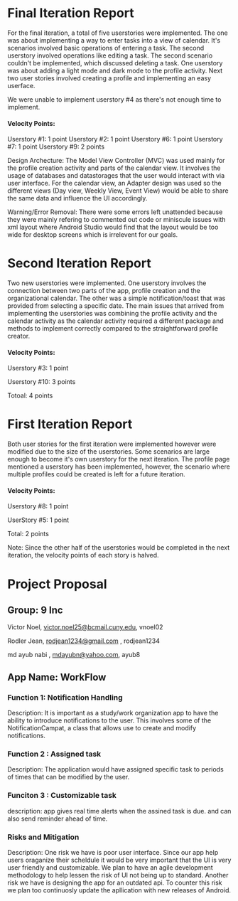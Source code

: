 # Final Iteration Report
For the final iteration, a total of five userstories were implemented. The one was about implementing a way to enter tasks into a view of calendar. It's scenarios involved basic operations of entering a task. The second userstory involved operations like editing a task. The second scenario couldn't be implemented, which discussed deleting a task. One userstory was about adding a light mode and dark mode to the profile activity. Next two user stories involved creating a profile and implementing an easy userface. 

We were unable to implement userstory #4 as there's not enough time to implement.

#### Velocity Points:
Userstory #1: 1 point
Userstory #2: 1 point
Userstory #6: 1 point
Userstory #7: 1 point
Userstory #9: 2 points 


Design Archecture: The Model View Controller (MVC) was used mainly for the profile creation activity and parts of the calendar view. It involves the usage of databases and datastorages that the user would interact with via user interface. For the calendar view, an Adapter design was used so the different views (Day view, Weekly View, Event View) would be able to share the same data and influence the UI accordingly.

Warning/Error Removal: There were some errors left unattended because they were mainly refering to commented out code or miniscule issues with xml layout where Android Studio would find that the layout would be too wide for desktop screens which is irrelevent for our goals.


# Second Iteration Report 
Two new userstories were implemented. One userstory involves the connection between two parts of the app, profile creation and the organizational calendar. The other was a simple notification/toast that was provided from selecting a specific date. The main issues that arrived from implementing the userstories was combining the profile activity and the calendar activity as the calendar activity required a different package and methods to implement correctly compared to the straightforward profile creator. 

#### Velocity Points:
 Userstory #3: 1 point
 
 Userstory #10: 3 points

Totoal: 4 points


# First Iteration Report

Both user stories for the first iteration were implemented however were modified due to the size of the userstories. Some scenarios are large enough to become it's own userstory for the next iteration. The profile page mentioned a userstory has been implemented, however, the scenario where multiple profiles could be created is left for a future iteration.

#### Velocity Points:
 Userstory #8: 1 point

 UserStory #5: 1 point

Total: 2 points

Note: Since the other half of the userstories would be completed in the next iteration, the velocity points of each story is halved.









# Project Proposal

## Group: 9 Inc

Victor Noel, victor.noel25@bcmail.cuny.edu, vnoel02

Rodler Jean, rodjean1234@gmail.com , rodjean1234

md ayub nabi , mdayubn@yahoo.com, ayub8

## App Name: WorkFlow

### Function 1: Notification Handling
Description: It is important as a study/work organization app to have the ability to introduce notifications to the user. This involves some of the NotificationCampat, a class that allows use to create and modify notifications.

### Function 2 : Assigned task
Description: The application would have assigned specific task to periods of times that can be modified by the user. 

### Funciton 3 : Customizable task
description: app gives real time alerts when the assined task is due. and can also send reminder ahead of time. 

### Risks and Mitigation
Description: One risk we have is poor user interface. Since our app help users oraganize their scheldule it would be very important that the UI is very user friendly and customizable. We plan to have an agile development methodology to help lessen the risk of UI not being up to standard. Another risk we have is designing the app for an outdated api. To counter this risk we plan too continuosly update the apllication with new releases of Android.
